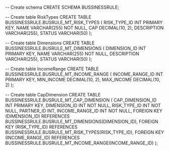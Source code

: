 -- Create schema
CREATE SCHEMA BUSSINESSRULE;

-- Create table RiskTypes
CREATE TABLE BUSSINESSRULE.BUSRULE_MT_RISK_TYPES (
    RISK_TYPE_ID INT PRIMARY KEY,
    NAME VARCHAR(255) NOT NULL,
    CAP DECIMAL(10, 2),
    DESCRIPTION VARCHAR(255),
    STATUS VARCHAR(50)
);

-- Create table Dimensions
CREATE TABLE BUSSINESSRULE.BUSRULE_MT_DIMENSIONS (
    DIMENSION_ID INT PRIMARY KEY,
    NAME VARCHAR(255) NOT NULL,
    DESCRIPTION VARCHAR(255),
    STATUS VARCHAR(50)
);

-- Create table IncomeRange
CREATE TABLE BUSSINESSRULE.BUSRULE_MT_INCOME_RANGE (
    INCOME_RANGE_ID INT PRIMARY KEY,
    MIN_INCOME DECIMAL(10, 2),
    MAX_INCOME DECIMAL(10, 2)
);

-- Create table CapDimension
CREATE TABLE BUSSINESSRULE.BUSRULE_MT_CAP_DIMENSION (
    CAP_DIMENSION_ID INT PRIMARY KEY,
    DIMENSION_ID INT NOT NULL,
    RISK_TYPE_ID INT NOT NULL,
    PARTNER_ID INT,
    INCOME_RANGE_ID INT NOT NULL,
    FOREIGN KEY (DIMENSION_ID) REFERENCES BUSSINESSRULE.BUSRULE_MT_DIMENSIONS(DIMENSION_ID),
    FOREIGN KEY (RISK_TYPE_ID) REFERENCES BUSSINESSRULE.BUSRULE_MT_RISK_TYPES(RISK_TYPE_ID),
    FOREIGN KEY (INCOME_RANGE_ID) REFERENCES BUSSINESSRULE.BUSRULE_MT_INCOME_RANGE(INCOME_RANGE_ID)
);
